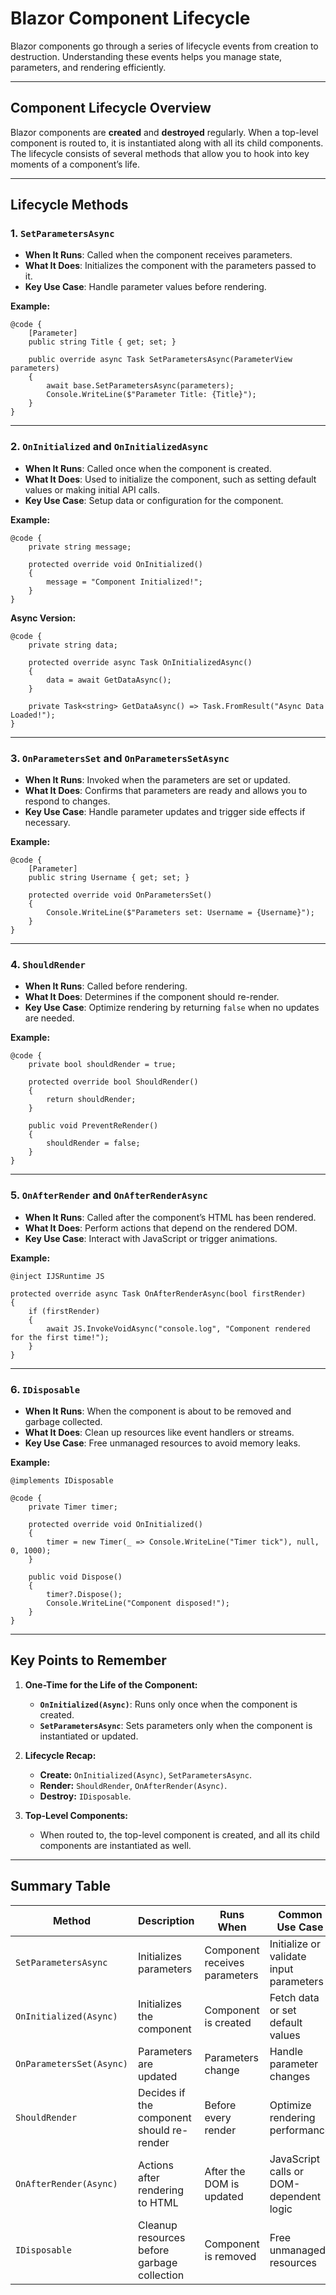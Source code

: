 # Blazor Component Lifecycle

Blazor components go through a series of lifecycle events from creation to destruction. Understanding these events helps you manage state, parameters, and rendering efficiently.

---

## Component Lifecycle Overview

Blazor components are **created** and **destroyed** regularly. When a top-level component is routed to, it is instantiated along with all its child components. The lifecycle consists of several methods that allow you to hook into key moments of a component’s life.

---

## Lifecycle Methods

### 1. **`SetParametersAsync`**
- **When It Runs**: Called when the component receives parameters.
- **What It Does**: Initializes the component with the parameters passed to it.
- **Key Use Case**: Handle parameter values before rendering.

**Example:**
```razor
@code {
    [Parameter]
    public string Title { get; set; }

    public override async Task SetParametersAsync(ParameterView parameters)
    {
        await base.SetParametersAsync(parameters);
        Console.WriteLine($"Parameter Title: {Title}");
    }
}
```

---

### 2. **`OnInitialized` and `OnInitializedAsync`**
- **When It Runs**: Called once when the component is created.
- **What It Does**: Used to initialize the component, such as setting default values or making initial API calls.
- **Key Use Case**: Setup data or configuration for the component.

**Example:**
```razor
@code {
    private string message;

    protected override void OnInitialized()
    {
        message = "Component Initialized!";
    }
}
```

**Async Version:**
```razor
@code {
    private string data;

    protected override async Task OnInitializedAsync()
    {
        data = await GetDataAsync();
    }

    private Task<string> GetDataAsync() => Task.FromResult("Async Data Loaded!");
}
```

---

### 3. **`OnParametersSet` and `OnParametersSetAsync`**
- **When It Runs**: Invoked when the parameters are set or updated.
- **What It Does**: Confirms that parameters are ready and allows you to respond to changes.
- **Key Use Case**: Handle parameter updates and trigger side effects if necessary.

**Example:**
```razor
@code {
    [Parameter]
    public string Username { get; set; }

    protected override void OnParametersSet()
    {
        Console.WriteLine($"Parameters set: Username = {Username}");
    }
}
```

---

### 4. **`ShouldRender`**
- **When It Runs**: Called before rendering.
- **What It Does**: Determines if the component should re-render.
- **Key Use Case**: Optimize rendering by returning `false` when no updates are needed.

**Example:**
```razor
@code {
    private bool shouldRender = true;

    protected override bool ShouldRender()
    {
        return shouldRender;
    }

    public void PreventReRender()
    {
        shouldRender = false;
    }
}
```

---

### 5. **`OnAfterRender` and `OnAfterRenderAsync`**
- **When It Runs**: Called after the component’s HTML has been rendered.
- **What It Does**: Perform actions that depend on the rendered DOM.
- **Key Use Case**: Interact with JavaScript or trigger animations.

**Example:**
```razor
@inject IJSRuntime JS

protected override async Task OnAfterRenderAsync(bool firstRender)
{
    if (firstRender)
    {
        await JS.InvokeVoidAsync("console.log", "Component rendered for the first time!");
    }
}
```

---

### 6. **`IDisposable`**
- **When It Runs**: When the component is about to be removed and garbage collected.
- **What It Does**: Clean up resources like event handlers or streams.
- **Key Use Case**: Free unmanaged resources to avoid memory leaks.

**Example:**
```razor
@implements IDisposable

@code {
    private Timer timer;

    protected override void OnInitialized()
    {
        timer = new Timer(_ => Console.WriteLine("Timer tick"), null, 0, 1000);
    }

    public void Dispose()
    {
        timer?.Dispose();
        Console.WriteLine("Component disposed!");
    }
}
```

---

## Key Points to Remember

1. **One-Time for the Life of the Component:**
   - **`OnInitialized(Async)`**: Runs only once when the component is created.
   - **`SetParametersAsync`**: Sets parameters only when the component is instantiated or updated.

2. **Lifecycle Recap:**
   - **Create:** `OnInitialized(Async)`, `SetParametersAsync`.
   - **Render:** `ShouldRender`, `OnAfterRender(Async)`.
   - **Destroy:** `IDisposable`.

3. **Top-Level Components:**
   - When routed to, the top-level component is created, and all its child components are instantiated as well.

---

## Summary Table

| Method                  | Description                                  | Runs When                                        | Common Use Case                                    |
|-------------------------|----------------------------------------------|-------------------------------------------------|--------------------------------------------------|
| `SetParametersAsync`    | Initializes parameters                      | Component receives parameters                   | Initialize or validate input parameters          |
| `OnInitialized(Async)`  | Initializes the component                   | Component is created                            | Fetch data or set default values                 |
| `OnParametersSet(Async)`| Parameters are updated                      | Parameters change                               | Handle parameter changes                         |
| `ShouldRender`          | Decides if the component should re-render   | Before every render                             | Optimize rendering performance                   |
| `OnAfterRender(Async)`  | Actions after rendering to HTML             | After the DOM is updated                        | JavaScript calls or DOM-dependent logic          |
| `IDisposable`           | Cleanup resources before garbage collection | Component is removed                            | Free unmanaged resources                         |

